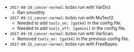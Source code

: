 * `2017-08-28_cancer-normal`: bcbio run with VarDict
    * Ran smoothly
* `2017-09-11_cancer-normal`: bcbio run with MuTect2.
    * Needed to add `tools_on: [gatk4]` in the config file.
    * Needed to add `tools_off: [gemini]` in the config file.
* `2017-09-19_cancer-normal`: bcbio run with VarScan.
    * Removed `tools_on: [gatk4]` in the previous config file.
* `2017-09-25_cancer-normal`: bcbio run with FreeBayes.
